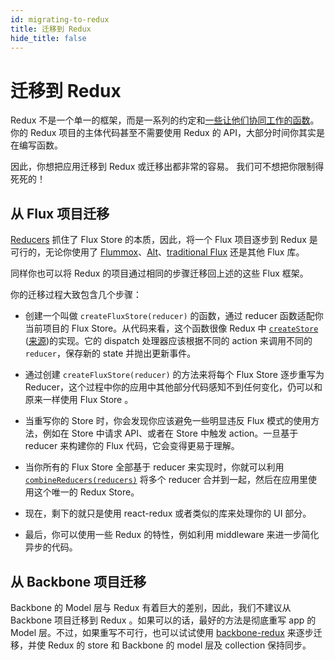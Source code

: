 ```yaml
---
id: migrating-to-redux
title: 迁移到 Redux
hide_title: false
---
```


# 迁移到 Redux

Redux 不是一个单一的框架，而是一系列的约定和[一些让他们协同工作的函数](../api/README.md)。你的 Redux 项目的主体代码甚至不需要使用 Redux 的 API，大部分时间你其实是在编写函数。

因此，你想把应用迁移到 Redux 或迁移出都非常的容易。
我们可不想把你限制得死死的！

## 从 Flux 项目迁移

[Reducers](../understanding/thinking-in-redux/Glossary.md#reducer) 抓住了 Flux Store 的本质，因此，将一个 Flux 项目逐步到 Redux 是可行的，无论你使用了 [Flummox](http://github.com/acdlite/flummox)、[Alt](http://github.com/goatslacker/alt)、[traditional Flux](https://github.com/facebook/flux) 还是其他 Flux 库。

同样你也可以将 Redux 的项目通过相同的步骤迁移回上述的这些 Flux 框架。

你的迁移过程大致包含几个步骤：

- 创建一个叫做 `createFluxStore(reducer)` 的函数，通过 reducer 函数适配你当前项目的 Flux Store。从代码来看，这个函数很像 Redux 中 [`createStore`](../api/createStore.md) ([来源](https://github.com/reactjs/redux/blob/master/src/createStore.js))的实现。它的 dispatch 处理器应该根据不同的 action 来调用不同的 `reducer`，保存新的 state 并抛出更新事件。

- 通过创建 `createFluxStore(reducer)` 的方法来将每个 Flux Store 逐步重写为 Reducer，这个过程中你的应用中其他部分代码感知不到任何变化，仍可以和原来一样使用 Flux Store 。

- 当重写你的 Store 时，你会发现你应该避免一些明显违反 Flux 模式的使用方法，例如在 Store 中请求 API、或者在 Store 中触发 action。一旦基于 reducer 来构建你的 Flux 代码，它会变得更易于理解。

- 当你所有的 Flux Store 全部基于 reducer 来实现时，你就可以利用 [`combineReducers(reducers)`](../api/combineReducers.md) 将多个 reducer 合并到一起，然后在应用里使用这个唯一的 Redux Store。

- 现在，剩下的就只是使用 react-redux 或者类似的库来处理你的 UI 部分。

- 最后，你可以使用一些 Redux 的特性，例如利用 middleware 来进一步简化异步的代码。

## 从 Backbone 项目迁移

Backbone 的 Model 层与 Redux 有着巨大的差别，因此，我们不建议从 Backbone
项目迁移到 Redux 。如果可以的话，最好的方法是彻底重写 app 的 Model 层。不过，如果重写不可行，也可以试试使用 [backbone-redux](https://github.com/redbooth/backbone-redux) 来逐步迁移，并使 Redux 的 store 和 Backbone 的 model 层及 collection 保持同步。

